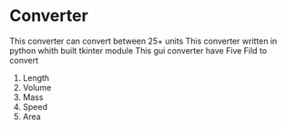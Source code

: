# Converter

This converter can convert between 25+ units
This converter written in python whith built tkinter module
This gui converter have Five Fild to convert
1. Length
2. Volume
3. Mass
4. Speed
5. Area
